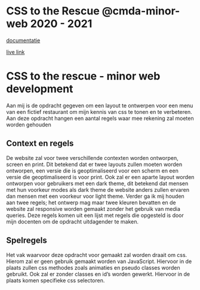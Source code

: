 # CSS to the Rescue @cmda-minor-web 2020 - 2021

[documentatie](https://github.com/SharonV33/css-to-the-rescue-2021/wiki)

[live link](https://sharonv33.github.io/css-to-the-rescue-2021/)

# CSS to the rescue - minor web development
Aan mij is de opdracht gegeven om een layout te ontwerpen voor een menu van een fictief restaurant om mijn kennis van css te tonen en te verbeteren. Aan deze opdracht hangen een aantal regels waar mee rekening zal moeten worden gehouden

## Context en regels
De website zal voor twee verschillende contexten worden ontworpen, screen en print. Dit betekend dat er twee layouts zullen moeten worden ontworpen, een versie die is geoptimaliseerd voor een scherm en een versie die geoptimaliseerd is voor print. Ook zal er een aparte layout worden ontworpen voor gebruikers met een dark theme, dit betekend dat mensen met hun voorkeur modes als dark theme de website anders zullen ervaren dan mensen met een voorkeur voor light theme. Verder ga ik mij houden aan twee regels; het ontwerp mag maar twee kleuren bevatten en de website zal responsive worden gemaakt zonder het gebruik van media queries. Deze regels komen uit een lijst met regels die opgesteld is door mijn docenten om de opdracht uitdagender te maken.

## Spelregels
Het vak waarvoor deze opdracht voor gemaakt zal worden draait om css. Hierom zal er geen gebruik gemaakt worden van JavaScript. Hiervoor in de plaats zullen css methodes zoals animaties en pseudo classes worden gebruikt. Ook zal er zonder classes en id’s worden gewerkt. Hiervoor in de plaats komen specifieke css selectoren.